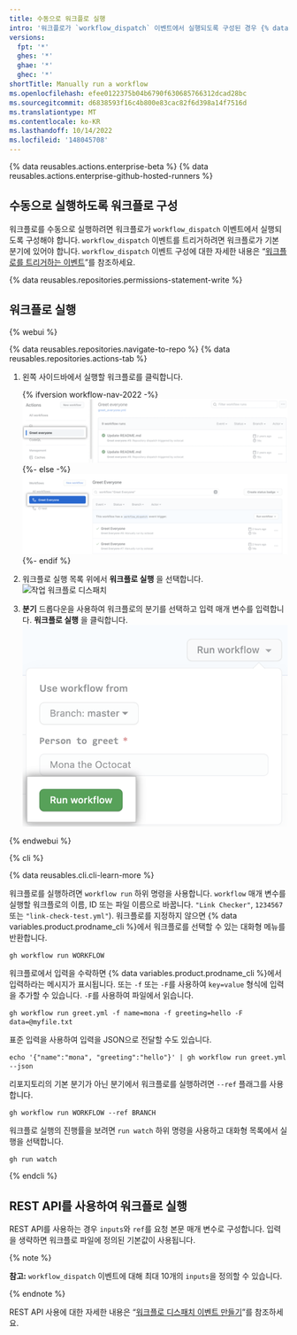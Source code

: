```yaml
---
title: 수동으로 워크플로 실행
intro: '워크플로가 `workflow_dispatch` 이벤트에서 실행되도록 구성된 경우 {% data variables.product.prodname_dotcom %}, {% data variables.product.prodname_cli %} 또는 REST API의 작업 탭을 사용하여 워크플로를 실행할 수 있습니다.'
versions:
  fpt: '*'
  ghes: '*'
  ghae: '*'
  ghec: '*'
shortTitle: Manually run a workflow
ms.openlocfilehash: efee0122375b04b6790f630685766312dcad28bc
ms.sourcegitcommit: d6838593f16c4b800e83cac82f6d398a14f7516d
ms.translationtype: MT
ms.contentlocale: ko-KR
ms.lasthandoff: 10/14/2022
ms.locfileid: '148045708'
---
```

{% data reusables.actions.enterprise-beta %} {% data reusables.actions.enterprise-github-hosted-runners %}

## 수동으로 실행하도록 워크플로 구성

워크플로를 수동으로 실행하려면 워크플로가 `workflow_dispatch` 이벤트에서 실행되도록 구성해야 합니다. `workflow_dispatch` 이벤트를 트리거하려면 워크플로가 기본 분기에 있어야 합니다. `workflow_dispatch` 이벤트 구성에 대한 자세한 내용은 “[워크플로를 트리거하는 이벤트](/actions/reference/events-that-trigger-workflows#workflow_dispatch)”를 참조하세요.

{% data reusables.repositories.permissions-statement-write %}

## 워크플로 실행

{% webui %}

{% data reusables.repositories.navigate-to-repo %} {% data reusables.repositories.actions-tab %}
1. 왼쪽 사이드바에서 실행할 워크플로를 클릭합니다.

   {% ifversion workflow-nav-2022 -%} ![ 작업 선택 워크플로](/assets/images/help/repository/actions-select-workflow-2022.png) {%- else -%} ![작업 선택 워크플로](/assets/images/help/repository/actions-select-workflow.png) {%- endif %}
1. 워크플로 실행 목록 위에서 **워크플로 실행** 을 선택합니다.
![작업 워크플로 디스패치](/assets/images/actions-workflow-dispatch.png)
1. **분기** 드롭다운을 사용하여 워크플로의 분기를 선택하고 입력 매개 변수를 입력합니다. **워크플로 실행** 을 클릭합니다.
![작업을 수동으로 실행 워크플로](/assets/images/actions-manually-run-workflow.png)

{% endwebui %}

{% cli %}

{% data reusables.cli.cli-learn-more %}

워크플로를 실행하려면 `workflow run` 하위 명령을 사용합니다. `workflow` 매개 변수를 실행할 워크플로의 이름, ID 또는 파일 이름으로 바꿉니다. `"Link Checker"`, `1234567` 또는 `"link-check-test.yml"`). 워크플로를 지정하지 않으면 {% data variables.product.prodname_cli %}에서 워크플로를 선택할 수 있는 대화형 메뉴를 반환합니다.

```shell
gh workflow run WORKFLOW
```

워크플로에서 입력을 수락하면 {% data variables.product.prodname_cli %}에서 입력하라는 메시지가 표시됩니다. 또는 `-f` 또는 `-F`를 사용하여 `key=value` 형식에 입력을 추가할 수 있습니다. `-F`를 사용하여 파일에서 읽습니다.

```shell
gh workflow run greet.yml -f name=mona -f greeting=hello -F data=@myfile.txt
```

표준 입력을 사용하여 입력을 JSON으로 전달할 수도 있습니다.

```shell
echo '{"name":"mona", "greeting":"hello"}' | gh workflow run greet.yml --json
```

리포지토리의 기본 분기가 아닌 분기에서 워크플로를 실행하려면 `--ref` 플래그를 사용합니다.

```shell
gh workflow run WORKFLOW --ref BRANCH
```

워크플로 실행의 진행률을 보려면 `run watch` 하위 명령을 사용하고 대화형 목록에서 실행을 선택합니다.

```shell
gh run watch
```

{% endcli %}

## REST API를 사용하여 워크플로 실행

REST API를 사용하는 경우 `inputs`와 `ref`를 요청 본문 매개 변수로 구성합니다. 입력을 생략하면 워크플로 파일에 정의된 기본값이 사용됩니다.

{% note %}

**참고:** `workflow_dispatch` 이벤트에 대해 최대 10개의 `inputs`을 정의할 수 있습니다.

{% endnote %}

REST API 사용에 대한 자세한 내용은 “[워크플로 디스패치 이벤트 만들기](/rest/reference/actions/#create-a-workflow-dispatch-event)”를 참조하세요.
